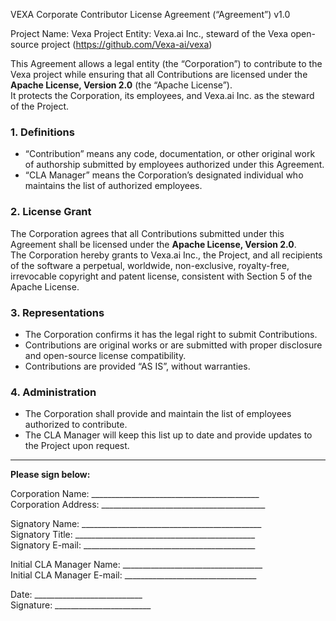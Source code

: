 VEXA Corporate Contributor License Agreement (“Agreement”) v1.0

Project Name: Vexa
Project Entity: Vexa.ai Inc., steward of the Vexa open-source project (https://github.com/Vexa-ai/vexa)

This Agreement allows a legal entity (the “Corporation”) to contribute to the Vexa project while ensuring that all Contributions are licensed under the **Apache License, Version 2.0** (the “Apache License”).  
It protects the Corporation, its employees, and Vexa.ai Inc. as the steward of the Project.  

### 1. Definitions
- “Contribution” means any code, documentation, or other original work of authorship submitted by employees authorized under this Agreement.  
- “CLA Manager” means the Corporation’s designated individual who maintains the list of authorized employees.  

### 2. License Grant
The Corporation agrees that all Contributions submitted under this Agreement shall be licensed under the **Apache License, Version 2.0**.  
The Corporation hereby grants to Vexa.ai Inc., the Project, and all recipients of the software a perpetual, worldwide, non-exclusive, royalty-free, irrevocable copyright and patent license, consistent with Section 5 of the Apache License.  

### 3. Representations
- The Corporation confirms it has the legal right to submit Contributions.  
- Contributions are original works or are submitted with proper disclosure and open-source license compatibility.  
- Contributions are provided “AS IS”, without warranties.  

### 4. Administration
- The Corporation shall provide and maintain the list of employees authorized to contribute.  
- The CLA Manager will keep this list up to date and provide updates to the Project upon request.  

---

**Please sign below:**

Corporation Name: __________________________________________  
Corporation Address: _________________________________________  

Signatory Name: _____________________________________________  
Signatory Title: _____________________________________________  
Signatory E-mail: ___________________________________________  

Initial CLA Manager Name: ___________________________________  
Initial CLA Manager E-mail: _________________________________  

Date: ___________________________  
Signature: ________________________

